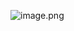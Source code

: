 ![image.png](https://cdn.nlark.com/yuque/0/2020/png/296173/1589122211125-d8ccea61-7ce9-453d-8686-8152e36c94a6.png#align=left&display=inline&height=239&name=image.png&originHeight=718&originWidth=2166&size=265909&status=done&style=none&width=722)
